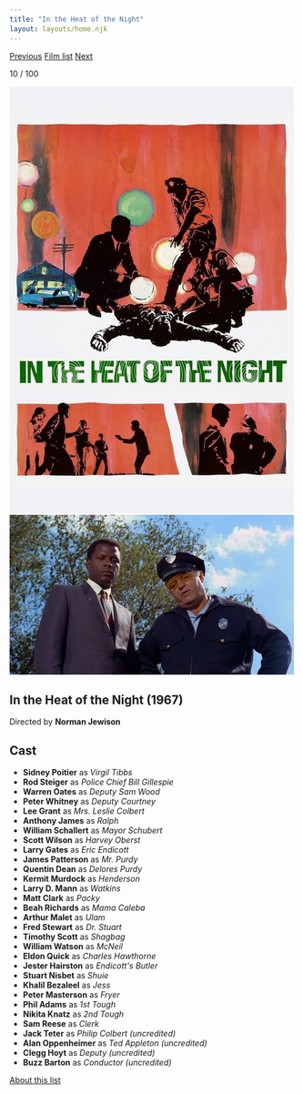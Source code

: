 ```yaml
---
title: "In the Heat of the Night"
layout: layouts/home.njk
---
```


<nav class="films">
  <a class="prev" href="../barefoot-in-the-park">Previous</a>
  <a href="../">Film list</a>
  <a class="next" href="../2001-a-space-odyssey">Next</a>
</nav>

<p>10 / 100</p>

<article class="film">
  <img class="poster" src="../films/posters/in-the-heat-of-the-night.jpg" alt="">
  <img class="backdrop" src="../films/backdrops/in-the-heat-of-the-night.jpg" alt="">

  <h1>In the Heat of the Night (1967)</h1>

  <p class="director">
    Directed by <strong>Norman Jewison</strong>
  </p>


  <h2>
    Cast
  </h2>
  <ul>
    <li><strong>Sidney Poitier</strong> as <em>Virgil Tibbs</em></li>
<li><strong>Rod Steiger</strong> as <em>Police Chief Bill Gillespie</em></li>
<li><strong>Warren Oates</strong> as <em>Deputy Sam Wood</em></li>
<li><strong>Peter Whitney</strong> as <em>Deputy Courtney</em></li>
<li><strong>Lee Grant</strong> as <em>Mrs. Leslie Colbert</em></li>
<li><strong>Anthony James</strong> as <em>Ralph</em></li>
<li><strong>William Schallert</strong> as <em>Mayor Schubert</em></li>
<li><strong>Scott Wilson</strong> as <em>Harvey Oberst</em></li>
<li><strong>Larry Gates</strong> as <em>Eric Endicott</em></li>
<li><strong>James Patterson</strong> as <em>Mr. Purdy</em></li>
<li><strong>Quentin Dean</strong> as <em>Delores Purdy</em></li>
<li><strong>Kermit Murdock</strong> as <em>Henderson</em></li>
<li><strong>Larry D. Mann</strong> as <em>Watkins</em></li>
<li><strong>Matt Clark</strong> as <em>Packy</em></li>
<li><strong>Beah Richards</strong> as <em>Mama Caleba</em></li>
<li><strong>Arthur Malet</strong> as <em>Ulam</em></li>
<li><strong>Fred Stewart</strong> as <em>Dr. Stuart</em></li>
<li><strong>Timothy Scott</strong> as <em>Shagbag</em></li>
<li><strong>William Watson</strong> as <em>McNeil</em></li>
<li><strong>Eldon Quick</strong> as <em>Charles Hawthorne</em></li>
<li><strong>Jester Hairston</strong> as <em>Endicott's Butler</em></li>
<li><strong>Stuart Nisbet</strong> as <em>Shuie</em></li>
<li><strong>Khalil Bezaleel</strong> as <em>Jess</em></li>
<li><strong>Peter Masterson</strong> as <em>Fryer</em></li>
<li><strong>Phil Adams</strong> as <em>1st Tough</em></li>
<li><strong>Nikita Knatz</strong> as <em>2nd Tough</em></li>
<li><strong>Sam Reese</strong> as <em>Clerk</em></li>
<li><strong>Jack Teter</strong> as <em>Philip Colbert (uncredited)</em></li>
<li><strong>Alan Oppenheimer</strong> as <em>Ted Appleton (uncredited)</em></li>
<li><strong>Clegg Hoyt</strong> as <em>Deputy (uncredited)</em></li>
<li><strong>Buzz Barton</strong> as <em>Conductor (uncredited)</em></li>
  </ul>
</article>
<footer>
  <a href="../about">About this list</a>
</footer>
